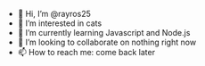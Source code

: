 - 👋 Hi, I’m @rayros25
- 👀 I’m interested in cats
- 🌱 I’m currently learning Javascript and Node.js
- 💞️ I’m looking to collaborate on nothing right now
- 📫 How to reach me: come back later

<!---
rayros25/rayros25 is a ✨ special ✨ repository because its `README.md` (this file) appears on your GitHub profile.
You can click the Preview link to take a look at your changes.
--->
